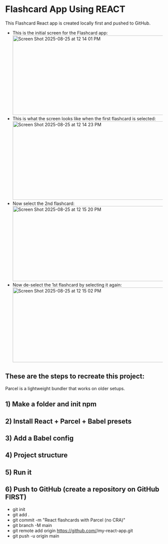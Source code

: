# Flashcard App Using REACT
This Flashcard React app is created locally first and pushed to GitHub. <br>
- This is the initial screen for the Flashcard app:
<img width="517" height="254" alt="Screen Shot 2025-08-25 at 12 14 01 PM" src="https://github.com/user-attachments/assets/9c34864f-3a98-4828-9980-1df13095f475" /> <br>
- This is what the screen looks like when the first flashcard is selected: <br>
<img width="518" height="251" alt="Screen Shot 2025-08-25 at 12 14 23 PM" src="https://github.com/user-attachments/assets/779165c8-6ede-48e0-a7e2-8f5b82387ef6" /> <br>
- Now select the 2nd flashcard: <br>
<img width="506" height="240" alt="Screen Shot 2025-08-25 at 12 15 20 PM" src="https://github.com/user-attachments/assets/e9104ccc-36a9-486c-8ee8-6c46adebe214" /> <br>
- Now de-select the 1st flashcard by selecting it again: <br>
<img width="515" height="239" alt="Screen Shot 2025-08-25 at 12 15 02 PM" src="https://github.com/user-attachments/assets/ec6fff20-2591-433e-a66a-789ceebf1f5b" /> <br>
## These are the steps to recreate this project:
Parcel is a lightweight bundler that works on older setups.
## 1) Make a folder and init npm
## 2) Install React + Parcel + Babel presets
## 3) Add a Babel config
## 4) Project structure
## 5) Run it
## 6) Push to GitHub (create a repository on GitHub FIRST)
- git init
- git add .
- git commit -m "React flashcards with Parcel (no CRA)"
- git branch -M main
- git remote add origin https://github.com/<your-username>/my-react-app.git
- git push -u origin main

